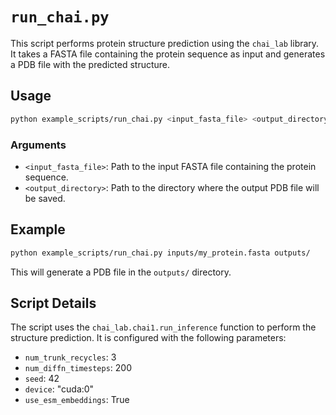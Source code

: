 # `run_chai.py`

This script performs protein structure prediction using the `chai_lab` library. It takes a FASTA file containing the protein sequence as input and generates a PDB file with the predicted structure.

## Usage

```bash
python example_scripts/run_chai.py <input_fasta_file> <output_directory>
```

### Arguments

*   `<input_fasta_file>`: Path to the input FASTA file containing the protein sequence.
*   `<output_directory>`: Path to the directory where the output PDB file will be saved.

## Example

```bash
python example_scripts/run_chai.py inputs/my_protein.fasta outputs/
```

This will generate a PDB file in the `outputs/` directory.

## Script Details

The script uses the `chai_lab.chai1.run_inference` function to perform the structure prediction. It is configured with the following parameters:

*   `num_trunk_recycles`: 3
*   `num_diffn_timesteps`: 200
*   `seed`: 42
*   `device`: "cuda:0"
*   `use_esm_embeddings`: True
